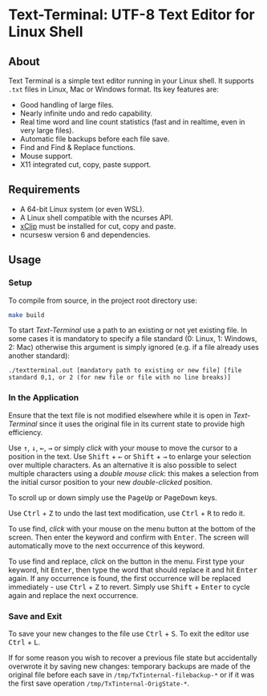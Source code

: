 # Text-Terminal: UTF-8 Text Editor for Linux Shell

## About

Text Terminal is a simple text editor running in your Linux shell. It supports `.txt` files in Linux, Mac or Windows format.
Its key features are:

* Good handling of large files.
* Nearly infinite undo and redo capability.
* Real time word and line count statistics (fast and in realtime, even in very large files).
* Automatic file backups before each file save.
* Find and Find & Replace functions.
* Mouse support.
* X11 integrated cut, copy, paste support.

## Requirements

* A 64-bit Linux system (or even WSL).
* A Linux shell compatible with the ncurses API.
* [xClip](https://github.com/astrand/xclip) must be installed for cut, copy and paste.
* ncursesw version 6 and dependencies.

## Usage

### Setup

To compile from source, in the project root directory use:

```bash
make build
```
To start *Text-Terminal* use a path to an existing or not yet existing file. In some cases it is mandatory to specify a file standard (0: Linux, 1: Windows, 2: Mac) otherwise this argument is simply ignored (e.g. if a file already uses another standard):
```
./textterminal.out [mandatory path to existing or new file] [file standard 0,1, or 2 (for new file or file with no line breaks)]
```

### In the Application

Ensure that the text file is not modified elsewhere while it is open in *Text-Terminal* since it uses the original file in its current state to provide high efficiency.

Use <kbd>&uarr;</kbd>, <kbd>&darr;</kbd>, <kbd>&larr;</kbd>, <kbd>&rarr;</kbd> or simply *click* with your mouse to move the cursor to a position in the text.
Use <kbd>Shift</kbd> + <kbd>&larr;</kbd> or <kbd>Shift</kbd> + <kbd>&rarr;</kbd> to enlarge your selection over multiple characters.
As an alternative it is also possible to select multiple characters using a *double mouse click*: this makes a selection from the initial cursor position to your new *double-clicked* position.

To scroll up or down simply use the <kbd>PageUp</kbd> or <kbd>PageDown</kbd> keys.

Use <kbd>Ctrl</kbd> + <kbd>Z</kbd> to undo the last text modification, use <kbd>Ctrl</kbd> + <kbd>R</kbd> to redo it.

To use find, *click* with your mouse on the menu button at the bottom of the screen. Then enter the keyword and confirm with <kbd>Enter</kbd>. The screen will automatically move to the next occurrence of this keyword.

To use find and replace, *click* on the button in the menu. First type your keyword, hit <kbd>Enter</kbd>, then type the word that should replace it and hit <kbd>Enter</kbd> again. If any occurrence is found, the first occurrence will be replaced immediately - use <kbd>Ctrl</kbd> + <kbd>Z</kbd> to revert. Simply use <kbd>Shift</kbd> + <kbd>Enter</kbd> to cycle again and replace the next occurrence.

### Save and Exit

To save your new changes to the file use <kbd>Ctrl</kbd> + <kbd>S</kbd>.
To exit the editor use <kbd>Ctrl</kbd> + <kbd>L</kbd>.

If for some reason you wish to recover a previous file state but accidentally overwrote it by saving new changes: temporary backups are made of the original file before each save in `/tmp/TxTinternal-filebackup-*` or if it was the first save operation `/tmp/TxTinternal-OrigState-*`.
